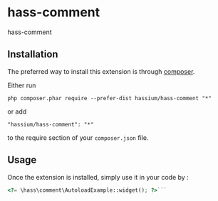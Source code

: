 hass-comment
=================
hass-comment

Installation
------------

The preferred way to install this extension is through [composer](http://getcomposer.org/download/).

Either run

```
php composer.phar require --prefer-dist hassium/hass-comment "*"
```

or add

```
"hassium/hass-comment": "*"
```

to the require section of your `composer.json` file.


Usage
-----

Once the extension is installed, simply use it in your code by  :

```php
<?= \hass\comment\AutoloadExample::widget(); ?>```